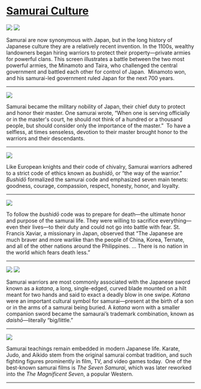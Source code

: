 # [Samurai Culture](http://artsmia.github.io/griot/#/stories/601)

![](http://cdn.dx.artsmia.org/thumbs/tn_mia_6019743.jpg)
![](http://cdn.dx.artsmia.org/thumbs/tn_mia_6019762.jpg)

Samurai are now synonymous with Japan, but in the long history of Japanese culture they are a relatively recent invention. In the 1100s, wealthy landowners began hiring warriors to protect their property—private armies for powerful clans. This screen illustrates a battle between the two most powerful armies, the Minamoto and Taira, who challenged the central government and battled each other for control of Japan.  Minamoto won, and his samurai-led government ruled Japan for the next 700 years.

---

![](http://cdn.dx.artsmia.org/thumbs/tn_2014_TDX_MIAArtStories_058.jpg)

Samurai became the military nobility of Japan, their chief duty to protect and honor their master. One samurai wrote, “When one is serving officially or in the master's court, he should not think of a hundred or a thousand people, but should consider only the importance of the master.”  To have a selfless, at times senseless, devotion to their master brought honor to the warriors and their descendants. 

---

![](http://cdn.dx.artsmia.org/thumbs/tn_2014_TDX_MIAArtStories_059.jpg)

Like European knights and their code of chivalry, Samurai warriors adhered to a strict code of ethics known as *bushidō*, or “the way of the warrior.” *Bushidō* formalized the samurai code and emphasized seven main tenets: goodness, courage, compassion, respect, honesty, honor, and loyalty.  

---

![](http://cdn.dx.artsmia.org/thumbs/tn_2014_TDX_MIAArtStories_055.jpg)

To follow the *bushidō* code was to prepare for death—the ultimate honor and purpose of the samurai life. They were willing to sacrifice everything—even their lives—to their duty and could not go into battle with fear. St. Francis Xaviar, a missionary in Japan, observed that “The Japanese are much braver and more warlike than the people of China, Korea, Ternate, and all of the other nations around the Philippines. … There is no nation in the world which fears death less.”

---

![](http://cdn.dx.artsmia.org/thumbs/tn_2014_TDX_MIAArtStories_057.jpg)
![](http://cdn.dx.artsmia.org/thumbs/tn_2014_TDX_MIAArtStories_056.jpg)

Samurai warriors are most commonly associated with the Japanese sword known as a *katana*, a long, single-edged, curved blade mounted on a hilt meant for two hands and said to exact a deadly blow in one swipe. *Katana* were an important cultural symbol for samurai—present at the birth of a son or in the arms of a samurai being buried. A *katana* worn with a smaller companion sword became the samaurai’s trademark combination, known as *daishō*—literally “big/little.”

---

![](http://cdn.dx.artsmia.org/thumbs/tn_2014_TDX_MIAArtStories_012.jpg)

Samurai teachings remain embedded in modern Japanese life. Karate, Judo, and Aikido stem from the original samurai combat tradition, and such fighting figures prominently in film, TV, and video games today.  One of the best-known samurai films is *The Seven Samurai*, which was later reworked into the *The Magnificent Seven*, a popular Western.

---
